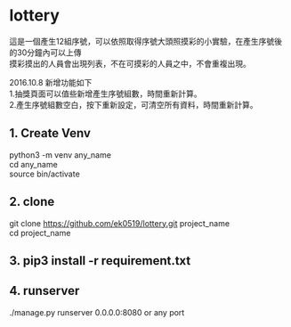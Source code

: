 # lottery

這是一個產生12組序號，可以依照取得序號大頭照摸彩的小實驗，在產生序號後的30分鐘內可以上傳  
摸彩摸出的人員會出現列表，不在可摸彩的人員之中，不會重複出現。  

2016.10.8 新增功能如下  
1.抽獎頁面可以值些新增產生序號組數，時間重新計算。  
2.產生序號組數空白，按下重新設定，可清空所有資料，時間重新計算。



## 1. Create Venv
python3 -m venv any_name  
cd any_name  
source bin/activate

## 2. clone
git clone https://github.com/ek0519/lottery.git  project_name  
cd project_name

## 3. pip3 install -r requirement.txt

## 4. runserver
./manage.py runserver 0.0.0.0:8080  or any port

